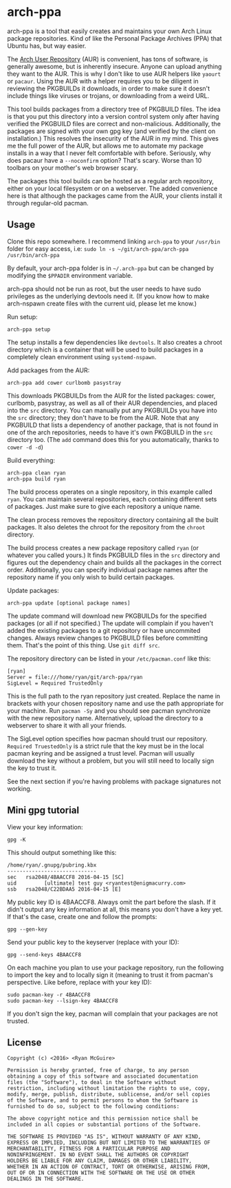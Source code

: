 arch-ppa
========

arch-ppa is a tool that easily creates and maintains your own Arch
Linux package repositories. Kind of like the Personal Package Archives
(PPA) that Ubuntu has, but way easier.

The [Arch User Repository](https://aur.archlinux.org/) (AUR) is
convenient, has tons of software, is generally awesome, but is
inherently insecure. Anyone can upload anything they want to the
AUR. This is why I don't like to use AUR helpers like `yaourt` or
`pacaur`. Using the AUR with a helper requires you to be diligent in
reviewing the PKGBUILDs it downloads, in order to make sure it doesn't
include things like viruses or trojans, or downloading from a weird
URL.

This tool builds packages from a directory tree of PKGBUILD files. The
idea is that you put this directory into a version control system only
after having verified the PKGBUILD files are correct and
non-malicious. Additionally, the packages are signed with your own gpg
key (and verified by the client on installation.) This resolves the
insecurity of the AUR in my mind.  This gives me the full power of the
AUR, but allows me to automate my package installs in a way that I
never felt comfortable with before. Seriously, why does pacaur have a
`--noconfirm` option? That's scary. Worse than 10 toolbars on your
mother's web browser scary.

The packages this tool builds can be hosted as a regular arch
repository, either on your local filesystem or on a webserver. The
added convenience here is that although the packages came from the
AUR, your clients install it through regular-old pacman.

Usage
-----

Clone this repo somewhere. I recommend linking `arch-ppa` to your 
`/usr/bin` folder for easy access, i.e: 
`sudo ln -s ~/git/arch-ppa/arch-ppa /usr/bin/arch-ppa`

By default, your arch-ppa folder is in `~/.arch-ppa` but can be 
changed by modifying the `$PPADIR` environment variable.

arch-ppa should not be run as root, but the user needs to have sudo
privileges as the underlying devtools need it. (If you know how to
make arch-nspawn create files with the current uid, please let me
know.)

Run setup:

    arch-ppa setup

The setup installs a few dependencies like `devtools`. It
also creates a chroot directory which is a container that will be used
to build packages in a completely clean environment using
`systemd-nspawn`.

Add packages from the AUR:

    arch-ppa add cower curlbomb pasystray
	
This downloads PKGBUILDs from the AUR for the listed packages: cower,
curlbomb, pasystray, as well as all of their AUR dependencies, and
placed into the `src` directory. You can manually put any PKGBUILDs
you have into the `src` directory; they don't have to be from the
AUR. Note that any PKGBUILD that lists a dependency of another
package, that is not found in one of the arch repositories, needs to
have it's own PKGBUILD in the `src` directory too. (The `add` command
does this for you automatically, thanks to `cower -d -d`)

Build everything:

    arch-ppa clean ryan
    arch-ppa build ryan

The build process operates on a single repository, in this example
called `ryan`. You can maintain several repositories, each containing
different sets of packages. Just make sure to give each repository a
unique name.

The clean process removes the repository directory containing all the
built packages. It also deletes the chroot for the repository from the
`chroot` directory.

The build process creates a new package repository called `ryan` (or
whatever you called yours.) It finds PKGBUILD files in the `src`
directory and figures out the dependency chain and builds all the
packages in the correct order. Additionally, you can specify
individual package names after the repository name if you only wish to
build certain packages. 

Update packages:

    arch-ppa update [optional package names]
	
The update command will download new PKGBUILDs for the specified
packages (or all if not specified.) The update will complain if you
haven't added the existing packages to a git repository or have
uncommited changes. Always review changes to PKGBUILD files before
committing them. That's the point of this thing. Use `git diff src`.

The repository directory can be listed in your `/etc/pacman.conf` like this:

    [ryan]
	Server = file:///home/ryan/git/arch-ppa/ryan
	SigLevel = Required TrustedOnly
	
This is the full path to the ryan repository just created. Replace the
name in brackets with your chosen repository name and use the path
appropriate for your machine. Run `pacman -Sy` and you should see
pacman synchronize with the new repository name. Alternatively, upload
the directory to a webserver to share it with all your friends.

The SigLevel option specifies how pacman should trust our
repository. `Required TruestedOnly` is a strict rule that the key must
be in the local pacman keyring and be assigned a trust level. Pacman
will usually download the key without a problem, but you will still
need to locally sign the key to trust it. 

See the next section if you're having problems with package signatures
not working.

Mini gpg tutorial
-----------------
View your key information:

    gpg -K 

This should output something like this:

    /home/ryan/.gnupg/pubring.kbx
    -----------------------------
    sec   rsa2048/4BAACCF8 2016-04-15 [SC]
    uid         [ultimate] test guy <ryantest@enigmacurry.com>
    ssb   rsa2048/C22BDAA5 2016-04-15 [E]

My public key ID is 4BAACCF8. Always omit the part before the
slash. If it didn't output any key information at all, this means you
don't have a key yet. If that's the case, create one and follow the
prompts:

    gpg --gen-key

Send your public key to the keyserver (replace with your ID):

    gpg --send-keys 4BAACCF8

On each machine you plan to use your package repository, run the
following to import the key and to locally sign it (meaning to trust
it from pacman's perspective. Like before, replace with your key ID):

    sudo pacman-key -r 4BAACCF8
	sudo pacman-key --lsign-key 4BAACCF8

If you don't sign the key, pacman will complain that your packages are
not trusted.

License
-------

    Copyright (c) <2016> <Ryan McGuire>

    Permission is hereby granted, free of charge, to any person
    obtaining a copy of this software and associated documentation
    files (the "Software"), to deal in the Software without
    restriction, including without limitation the rights to use, copy,
    modify, merge, publish, distribute, sublicense, and/or sell copies
    of the Software, and to permit persons to whom the Software is
    furnished to do so, subject to the following conditions:

    The above copyright notice and this permission notice shall be
    included in all copies or substantial portions of the Software.

    THE SOFTWARE IS PROVIDED "AS IS", WITHOUT WARRANTY OF ANY KIND,
    EXPRESS OR IMPLIED, INCLUDING BUT NOT LIMITED TO THE WARRANTIES OF
    MERCHANTABILITY, FITNESS FOR A PARTICULAR PURPOSE AND
    NONINFRINGEMENT. IN NO EVENT SHALL THE AUTHORS OR COPYRIGHT
    HOLDERS BE LIABLE FOR ANY CLAIM, DAMAGES OR OTHER LIABILITY,
    WHETHER IN AN ACTION OF CONTRACT, TORT OR OTHERWISE, ARISING FROM,
    OUT OF OR IN CONNECTION WITH THE SOFTWARE OR THE USE OR OTHER
    DEALINGS IN THE SOFTWARE.
